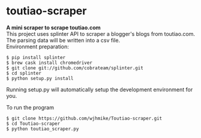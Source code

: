 # toutiao-scraper  

**A mini scraper to scrape toutiao.com**  
This project uses splinter API to scraper a blogger's blogs from toutiao.com. The parsing data will be written into a csv file.  
Environment preparation:  
```
$ pip install splinter  
$ brew cask install chromedriver
$ git clone git://github.com/cobrateam/splinter.git
$ cd splinter
$ python setup.py install
```
Running setup.py will automatically setup the development environment for you.  

To run the program
```
$ git clone https://github.com/wjhmike/Toutiao-scraper.git  
$ cd Toutiao-scraper  
$ python toutiao_scraper.py
```

